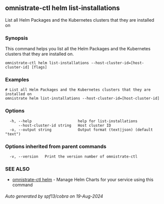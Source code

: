 ## omnistrate-ctl helm list-installations

List all Helm Packages and the Kubernetes clusters that they are installed on

### Synopsis

This command helps you list all the Helm Packages and the Kubernetes clusters that they are installed on.

```
omnistrate-ctl helm list-installations --host-cluster-id=[host-cluster-id] [flags]
```

### Examples

```
# List all Helm Packages and the Kubernetes clusters that they are installed on
omnistrate helm list-installations --host-cluster-id=[host-cluster-id]
```

### Options

```
  -h, --help                     help for list-installations
      --host-cluster-id string   Host cluster ID
  -o, --output string            Output format (text|json) (default "text")
```

### Options inherited from parent commands

```
  -v, --version   Print the version number of omnistrate-ctl
```

### SEE ALSO

* [omnistrate-ctl helm](omnistrate-ctl_helm.md)	 - Manage Helm Charts for your service using this command

###### Auto generated by spf13/cobra on 19-Aug-2024
